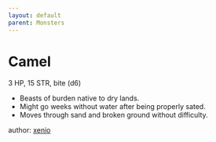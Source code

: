 ```yaml
---
layout: default
parent: Monsters
---
```

# Camel
3 HP, 15 STR, bite (d6)  
- Beasts of burden native to dry lands.  
- Might go weeks without water after being properly sated.  
- Moves through sand and broken ground without difficulty.  

author: [xenio](https://xenioinabottle.blogspot.com)
